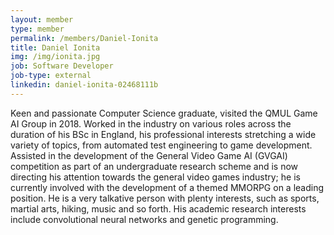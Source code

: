 ```yaml
---
layout: member
type: member
permalink: /members/Daniel-Ionita
title: Daniel Ionita
img: /img/ionita.jpg
job: Software Developer
job-type: external
linkedin: daniel-ionita-02468111b
---
```


Keen and passionate Computer Science graduate, visited the QMUL Game AI Group in 2018. Worked in the industry on various roles across the duration of his BSc in England, his professional interests stretching a wide variety of topics, from automated test engineering to game development. Assisted in the development of the General Video Game AI (GVGAI) competition as part of an undergraduate research scheme and is now directing his attention towards the general video games industry; he is currently involved with the development of a themed MMORPG on a leading position. He is a very talkative person with plenty interests, such as sports, martial arts, hiking, music and so forth. His academic research interests include convolutional neural networks and genetic programming.